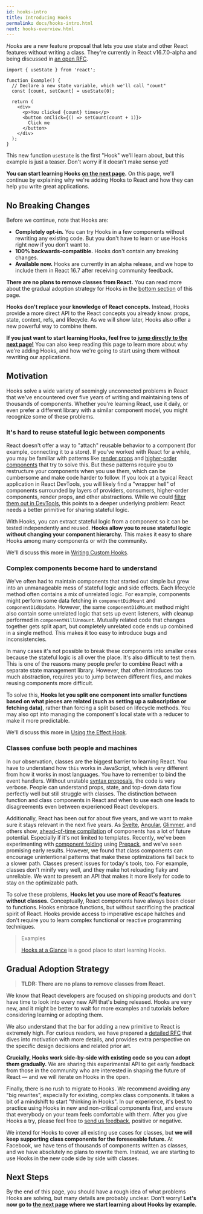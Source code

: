 ```yaml
---
id: hooks-intro
title: Introducing Hooks
permalink: docs/hooks-intro.html
next: hooks-overview.html
---
```


*Hooks* are a new feature proposal that lets you use state and other React features without writing a class. They're currently in React v16.7.0-alpha and being discussed in [an open RFC](https://github.com/reactjs/rfcs/pull/68).

```js{4,5}
import { useState } from 'react';

function Example() {
  // Declare a new state variable, which we'll call "count"
  const [count, setCount] = useState(0);

  return (
    <div>
      <p>You clicked {count} times</p>
      <button onClick={() => setCount(count + 1)}>
        Click me
      </button>
    </div>
  );
}
```

This new function `useState` is the first "Hook" we'll learn about, but this example is just a teaser. Don't worry if it doesn't make sense yet!

**You can start learning Hooks [on the next page](/docs/hooks-overview.html).** On this page, we'll continue by explaining why we're adding Hooks to React and how they can help you write great applications.

## No Breaking Changes

Before we continue, note that Hooks are:

* **Completely opt-in.** You can try Hooks in a few components without rewriting any existing code. But you don't have to learn or use Hooks right now if you don't want to.
* **100% backwards-compatible.** Hooks don't contain any breaking changes.
* **Available now.** Hooks are currently in an alpha release, and we hope to include them in React 16.7 after receiving community feedback.

**There are no plans to remove classes from React.** You can read more about the gradual adoption strategy for Hooks in the [bottom section](#gradual-adoption-strategy) of this page.

**Hooks don't replace your knowledge of React concepts.** Instead, Hooks provide a more direct API to the React concepts you already know: props, state, context, refs, and lifecycle. As we will show later, Hooks also offer a new powerful way to combine them.

**If you just want to start learning Hooks, feel free to [jump directly to the next page!](/docs/hooks-overview.html)** You can also keep reading this page to learn more about why we're adding Hooks, and how we're going to start using them without rewriting our applications.

## Motivation

Hooks solve a wide variety of seemingly unconnected problems in React that we've encountered over five years of writing and maintaining tens of thousands of components. Whether you're learning React, use it daily, or even prefer a different library with a similar component model, you might recognize some of these problems.

### It's hard to reuse stateful logic between components

React doesn't offer a way to "attach" reusable behavior to a component (for example, connecting it to a store). If you've worked with React for a while, you may be familiar with patterns like [render props](/docs/render-props.html) and [higher-order components](/docs/higher-order-components.html) that try to solve this. But these patterns require you to restructure your components when you use them, which can be cumbersome and make code harder to follow. If you look at a typical React application in React DevTools, you will likely find a "wrapper hell" of components surrounded by layers of providers, consumers, higher-order components, render props, and other abstractions. While we could [filter them out in DevTools](https://github.com/facebook/react-devtools/pull/503), this points to a deeper underlying problem: React needs a better primitive for sharing stateful logic.

With Hooks, you can extract stateful logic from a component so it can be tested independently and reused. **Hooks allow you to reuse stateful logic without changing your component hierarchy.** This makes it easy to share Hooks among many components or with the community.

We'll discuss this more in [Writing Custom Hooks](/docs/hooks-custom.html).

### Complex components become hard to understand

We've often had to maintain components that started out simple but grew into an unmanageable mess of stateful logic and side effects. Each lifecycle method often contains a mix of unrelated logic. For example, components might perform some data fetching in `componentDidMount` and `componentDidUpdate`. However, the same `componentDidMount` method might also contain some unrelated logic that sets up event listeners, with cleanup performed in `componentWillUnmount`. Mutually related code that changes together gets split apart, but completely unrelated code ends up combined in a single method. This makes it too easy to introduce bugs and inconsistencies.

In many cases it's not possible to break these components into smaller ones because the stateful logic is all over the place. It's also difficult to test them. This is one of the reasons many people prefer to combine React with a separate state management library. However, that often introduces too much abstraction, requires you to jump between different files, and makes reusing components more difficult.

To solve this, **Hooks let you split one component into smaller functions based on what pieces are related (such as setting up a subscription or fetching data)**, rather than forcing a split based on lifecycle methods. You may also opt into managing the component's local state with a reducer to make it more predictable.

We'll discuss this more in [Using the Effect Hook](/docs/hooks-effect.html#tip-use-multiple-effects-to-separate-concerns).

### Classes confuse both people and machines

In our observation, classes are the biggest barrier to learning React. You have to understand how `this` works in JavaScript, which is very different from how it works in most languages. You have to remember to bind the event handlers. Without unstable [syntax proposals](https://babeljs.io/docs/en/babel-plugin-transform-class-properties/), the code is very verbose. People can understand props, state, and top-down data flow perfectly well but still struggle with classes. The distinction between function and class components in React and when to use each one leads to disagreements even between experienced React developers.

Additionally, React has been out for about five years, and we want to make sure it stays relevant in the next five years. As [Svelte](https://svelte.technology/), [Angular](https://angular.io/), [Glimmer](https://glimmerjs.com/), and others show, [ahead-of-time compilation](https://en.wikipedia.org/wiki/Ahead-of-time_compilation) of components has a lot of future potential. Especially if it's not limited to templates. Recently, we've been experimenting with [component folding](https://github.com/facebook/react/issues/7323) using [Prepack](https://prepack.io/), and we've seen promising early results. However, we found that class components can encourage unintentional patterns that make these optimizations fall back to a slower path. Classes present issues for today's tools, too. For example, classes don't minify very well, and they make hot reloading flaky and unreliable. We want to present an API that makes it more likely for code to stay on the optimizable path.

To solve these problems, **Hooks let you use more of React's features without classes.** Conceptually, React components have always been closer to functions. Hooks embrace functions, but without sacrificing the practical spirit of React. Hooks provide access to imperative escape hatches and don't require you to learn complex functional or reactive programming techniques.

>Examples
>
>[Hooks at a Glance](/docs/hooks-overview.html) is a good place to start learning Hooks.

## Gradual Adoption Strategy

>**TLDR: There are no plans to remove classes from React.**

We know that React developers are focused on shipping products and don't have time to look into every new API that's being released. Hooks are very new, and it might be better to wait for more examples and tutorials before considering learning or adopting them.

We also understand that the bar for adding a new primitive to React is extremely high. For curious readers, we have prepared a [detailed RFC](https://github.com/reactjs/rfcs/pull/68) that dives into motivation with more details, and provides extra perspective on the specific design decisions and related prior art.

**Crucially, Hooks work side-by-side with existing code so you can adopt them gradually.** We are sharing this experimental API to get early feedback from those in the community who are interested in shaping the future of React — and we will iterate on Hooks in the open.

Finally, there is no rush to migrate to Hooks. We recommend avoiding any "big rewrites", especially for existing, complex class components. It takes a bit of a mindshift to start "thinking in Hooks". In our experience, it's best to practice using Hooks in new and non-critical components first, and ensure that everybody on your team feels comfortable with them. After you give Hooks a try, please feel free to [send us feedback](https://github.com/facebook/react/issues/new), positive or negative.

We intend for Hooks to cover all existing use cases for classes, but **we will keep supporting class components for the foreseeable future.** At Facebook, we have tens of thousands of components written as classes, and we have absolutely no plans to rewrite them. Instead, we are starting to use Hooks in the new code side by side with classes.

## Next Steps

By the end of this page, you should have a rough idea of what problems Hooks are solving, but many details are probably unclear. Don't worry! **Let's now go to [the next page](/docs/hooks-overview.html) where we start learning about Hooks by example.**

